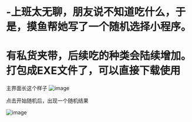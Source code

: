 # -上班太无聊，朋友说不知道吃什么，于是，摸鱼帮她写了一个随机选择小程序。
# 有私货夹带，后续吃的种类会陆续增加。打包成EXE文件了，可以直接下载使用
主界面长这个样子
![image](https://user-images.githubusercontent.com/37370675/115332362-3d5e7b80-a1ca-11eb-9142-7456e7fdcab3.png)


点击开始随机后，出现一个随机结果

![image](https://user-images.githubusercontent.com/37370675/115332417-5c5d0d80-a1ca-11eb-94f2-044680d4b013.png)
